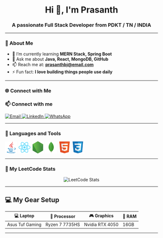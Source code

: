 <!--
**PrasanthBJ/PrasanthBJ** is a ✨ _special_ ✨ repository because its `README.md` (this file) appears on your GitHub profile.
-->

<h1 align="center">Hi 👋, I'm Prasanth</h1>
<h3 align="center">A passionate Full Stack Developer from PDKT / TN / INDIA</h3>

---

### 🚀 About Me

- 🌱 I’m currently learning **MERN Stack, Spring Boot**
- 💬 Ask me about **Java, React, MongoDB, GitHub**
- 📫 Reach me at: **prasanthbj@email.com**
- ⚡ Fun fact: **I love building things people use daily**

---

### 🌐 Connect with Me

<h3 align="left">📫 Connect with me</h3>

<p align="left">
  <a href="mailto:prasanthbj65@gmail.com" target="_blank">
    <img src="https://img.shields.io/badge/Email-D14836?style=for-the-badge&logo=gmail&logoColor=white" alt="Email"/>
  </a>
  <a href="https://www.linkedin.com/in/prasanth-bj/" target="_blank">
    <img src="https://img.shields.io/badge/LinkedIn-0A66C2?style=for-the-badge&logo=linkedin&logoColor=white" alt="LinkedIn"/>
  </a>
  <a href="https://wa.me/your-number-here" target="_blank">
    <img src="https://img.shields.io/badge/WhatsApp-25D366?style=for-the-badge&logo=whatsapp&logoColor=white" alt="WhatsApp"/>
  </a>
</p>


---

### 🧰 Languages and Tools

<p align="left">
  <img src="https://raw.githubusercontent.com/devicons/devicon/master/icons/java/java-original.svg" alt="Java" width="40" height="40"/>
  <img src="https://raw.githubusercontent.com/devicons/devicon/master/icons/react/react-original.svg" alt="React" width="40" height="40"/>
  <img src="https://raw.githubusercontent.com/devicons/devicon/master/icons/nodejs/nodejs-original.svg" alt="Node.js" width="40" height="40"/>
  <img src="https://raw.githubusercontent.com/devicons/devicon/master/icons/mongodb/mongodb-original.svg" alt="MongoDB" width="40" height="40"/>
  <img src="https://raw.githubusercontent.com/devicons/devicon/master/icons/html5/html5-original.svg" alt="HTML5" width="40" height="40"/>
  <img src="https://raw.githubusercontent.com/devicons/devicon/master/icons/css3/css3-original.svg" alt="CSS3" width="40" height="40"/>
</p>

---

### 🧠 My LeetCode Stats

<p align="center">
  <img 
    src="https://leetcard.jacoblin.cool/Prasanth_BJ?theme=dark&font=Inter&ext=contest" 
    alt="LeetCode Stats" 
    width="550" 
  />
</p>

---

## 💻 My Gear Setup

| 💻 Laptop              | 🧠 Processor     | 🎮 Graphics         | 🔋 RAM   |
|------------------------|------------------|----------------------|----------|
| Asus Tuf Gaming        | Ryzen 7 7735HS   | Nvidia RTX 4050      | 16GB     |


---

